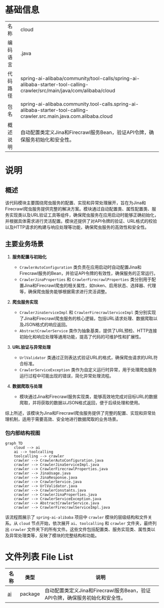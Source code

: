 # 基础信息

|      |      |
|------|------|
| 名称 | cloud |
| 编码语言 | .java |
| 代码路径 | spring-ai-alibaba/community/tool-calls/spring-ai-alibaba-starter-tool-calling-crawler/src/main/java/com/alibaba/cloud |
| 包名 | spring-ai-alibaba.community.tool-calls.spring-ai-alibaba-starter-tool-calling-crawler.src.main.java.com.alibaba.cloud |
| 概述说明 | 自动配置类定义Jina和Firecrawl服务Bean，验证API令牌，确保服务初始化和安全性。 |

# 说明

## 概述
该代码模块主要围绕爬虫服务的配置、实现和异常处理展开，旨在为Jina和Firecrawl爬虫服务提供完整的解决方案。模块通过自动配置类、属性配置类、服务实现类以及URL验证工具等组件，确保爬虫服务在应用启动时能够正确初始化，并根据具体需求进行灵活配置。模块还提供了对API令牌的验证、URL格式的校验以及HTTP请求的构建与响应处理等功能，确保爬虫服务的高效性和安全性。

## 主要业务场景
1. **服务配置与初始化**  
   - `CrawlerAutoConfiguration` 类负责在应用启动时自动配置Jina和Firecrawl服务的Bean，并验证API令牌的有效性，确保服务的正常运行。
   - `CrawlerJinaProperties` 和 `CrawlerFirecrawlProperties` 类分别用于配置Jina和Firecrawl爬虫的相关属性，如token、启用状态、选择器、代理等，确保爬虫服务能够根据需求进行灵活调整。

2. **爬虫服务实现**  
   - `CrawlerJinaServiceImpl` 和 `CrawlerFirecrawlServiceImpl` 类分别实现了Jina和Firecrawl爬虫服务的核心逻辑，包括URL请求处理、数据爬取以及JSON格式的响应返回。
   - `AbstractCrawlerService` 类作为抽象基类，提供了URL预检、HTTP连接初始化和响应处理等通用功能，提高了代码的可维护性和扩展性。

3. **URL验证与异常处理**  
   - `UrlValidator` 类通过正则表达式验证URL的格式，确保爬虫请求的URL符合标准。
   - `CrawlerServiceException` 类作为自定义运行时异常，用于处理爬虫服务运行过程中可能出现的错误，简化异常处理流程。

4. **数据爬取与处理**  
   - 模块通过Jina和Firecrawl服务实现类，能够高效地完成对目标URL的数据爬取，并将获取的数据以JSON格式返回，便于后续处理和使用。

综上所述，该模块为Jina和Firecrawl爬虫服务提供了完整的配置、实现和异常处理机制，适用于需要高效、安全地进行数据爬取的业务场景。


### 包内部结构视图

```mermaid
graph TD
    cloud --> ai
    ai --> toolcalling
    toolcalling --> crawler
    crawler --> CrawlerAutoConfiguration.java
    crawler --> CrawlerJinaServiceImpl.java
    crawler --> CrawlerFirecrawlProperties.java
    crawler --> JinaUsage.java
    crawler --> JinaResponse.java
    crawler --> CrawlerService.java
    crawler --> UrlValidator.java
    crawler --> CrawlerConstants.java
    crawler --> CrawlerJinaProperties.java
    crawler --> CrawlerServiceException.java
    crawler --> AbstractCrawlerService.java
    crawler --> CrawlerFirecrawlServiceImpl.java
```

该流程图展示了 `spring-ai-alibaba` 项目中 `crawler` 模块的层级结构和文件关系。从 `cloud` 节点开始，依次展开 `ai`、`toolcalling` 和 `crawler` 文件夹，最终列出 `crawler` 文件夹下的所有文件。这些文件包括配置类、服务实现类、属性类以及异常处理类等，反映了模块的完整结构和功能。

# 文件列表 File List

| 名称   | 类型  | 说明 |
|-------|------|-------------|
| [ai](ai/_module.md) | package | 自动配置类定义Jina和Firecrawl服务Bean，验证API令牌，确保服务初始化和安全性。 |


